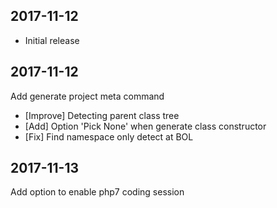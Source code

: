 ## 2017-11-12

- Initial release

## 2017-11-12

Add generate project meta command

- [Improve] Detecting parent class tree
- [Add] Option 'Pick None' when generate class constructor
- [Fix] Find namespace only detect at BOL

## 2017-11-13

Add option to enable php7 coding session
